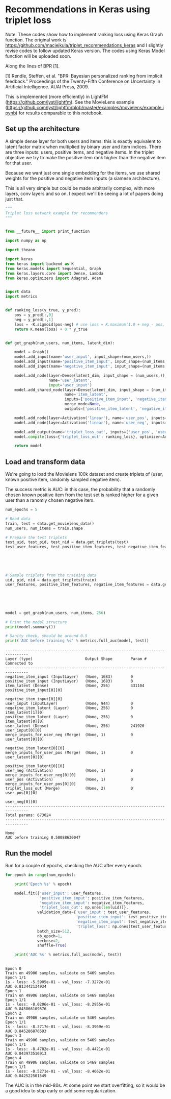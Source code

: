 
# Recommendations in Keras using triplet loss
Note: These codes show how to implement ranking loss using Keras Graph function.
      The original work is https://github.com/maciejkula/triplet_recommendations_keras and I slightly revise codes to follow updated Keras version.
      The codes using Keras Model function will be uploaded soon.

Along the lines of BPR [1]. 

[1] Rendle, Steffen, et al. "BPR: Bayesian personalized ranking from implicit feedback." Proceedings of the Twenty-Fifth Conference on Uncertainty in Artificial Intelligence. AUAI Press, 2009.

This is implemented (more efficiently) in LightFM (https://github.com/lyst/lightfm). See the MovieLens example (https://github.com/lyst/lightfm/blob/master/examples/movielens/example.ipynb) for results comparable to this notebook.

## Set up the architecture
A simple dense layer for both users and items: this is exactly equivalent to latent factor matrix when multiplied by binary user and item indices. There are three inputs: users, positive items, and negative items. In the triplet objective we try to make the positive item rank higher than the negative item for that user.

Because we want just one single embedding for the items, we use shared weights for the positive and negative item inputs (a siamese architecture).

This is all very simple but could be made arbitrarily complex, with more layers, conv layers and so on. I expect we'll be seeing a lot of papers doing just that.



```python
"""
Triplet loss network example for recommenders
"""


from __future__ import print_function

import numpy as np

import theano

import keras
from keras import backend as K
from keras.models import Sequential, Graph
from keras.layers.core import Dense, Lambda
from keras.optimizers import Adagrad, Adam


import data
import metrics


def ranking_loss(y_true, y_pred):
    pos = y_pred[:,0]
    neg = y_pred[:,1]
    loss = -K.sigmoid(pos-neg) # use loss = K.maximum(1.0 + neg - pos, 0.0) if you want to use margin ranking loss
    return K.mean(loss) + 0 * y_true


def get_graph(num_users, num_items, latent_dim):

    model = Graph()
    model.add_input(name='user_input', input_shape=(num_users,))
    model.add_input(name='positive_item_input', input_shape=(num_items,))
    model.add_input(name='negative_item_input', input_shape=(num_items,))

    model.add_node(layer=Dense(latent_dim, input_shape = (num_users,)),
                   name='user_latent',
                   input='user_input')
    model.add_shared_node(layer=Dense(latent_dim, input_shape = (num_items,)), 
                          name='item_latent', 
                          inputs=['positive_item_input', 'negative_item_input'],
                          merge_mode=None, 
                          outputs=['positive_item_latent', 'negative_item_latent'])

    model.add_node(layer=Activation('linear'), name='user_pos', inputs=['user_latent', 'positive_item_latent'], merge_mode='dot', dot_axes=1)
    model.add_node(layer=Activation('linear'), name='user_neg', inputs=['user_latent', 'negative_item_latent'], merge_mode='dot', dot_axes=1)

    model.add_output(name='triplet_loss_out', inputs=['user_pos', 'user_neg'])
    model.compile(loss={'triplet_loss_out': ranking_loss}, optimizer=Adam())#Adagrad(lr=0.1, epsilon=1e-06))

    return model

```

## Load and transform data
We're going to load the Movielens 100k dataset and create triplets of (user, known positive item, randomly sampled negative item).

The success metric is AUC: in this case, the probability that a randomly chosen known positive item from the test set is ranked higher for a given user than a ranomly chosen negative item.


```python
num_epochs = 5

# Read data
train, test = data.get_movielens_data()
num_users, num_items = train.shape

# Prepare the test triplets
test_uid, test_pid, test_nid = data.get_triplets(test)
test_user_features, test_positive_item_features, test_negative_item_features = data.get_dense_triplets(test_uid,
                                                                                                        test_pid,
                                                                                                        test_nid,
                                                                                                        num_users,
                                                                                                        num_items)

# Sample triplets from the training data
uid, pid, nid = data.get_triplets(train)
user_features, positive_item_features, negative_item_features = data.get_dense_triplets(uid,
                                                                                        pid,
                                                                                        nid,
                                                                                        num_users,
                                                                                        num_items)

model = get_graph(num_users, num_items, 256)

# Print the model structure
print(model.summary())

# Sanity check, should be around 0.5
print('AUC before training %s' % metrics.full_auc(model, test))
```
    --------------------------------------------------------------------------------
    Layer (type)                       Output Shape        Param #     Connected to                     
    --------------------------------------------------------------------------------
    negative_item_input (InputLayer)   (None, 1683)        0                                            
    positive_item_input (InputLayer)   (None, 1683)        0                                            
    item_latent (Dense)                (None, 256)         431104      positive_item_input[0][0]        
                                                                       negative_item_input[0][0]        
    user_input (InputLayer)            (None, 944)         0                                            
    negative_item_latent (Layer)       (None, 256)         0           item_latent[1][0]                
    positive_item_latent (Layer)       (None, 256)         0           item_latent[0][0]                
    user_latent (Dense)                (None, 256)         241920      user_input[0][0]                 
    merge_inputs_for_user_neg (Merge)  (None, 1)           0           user_latent[0][0]                
                                                                       negative_item_latent[0][0]       
    merge_inputs_for_user_pos (Merge)  (None, 1)           0           user_latent[0][0]                
                                                                       positive_item_latent[0][0]       
    user_neg (Activation)              (None, 1)           0           merge_inputs_for_user_neg[0][0]  
    user_pos (Activation)              (None, 1)           0           merge_inputs_for_user_pos[0][0]  
    triplet_loss_out (Merge)           (None, 2)           0           user_pos[0][0]                   
                                                                       user_neg[0][0]                   
    --------------------------------------------------------------------------------
    Total params: 673024
    --------------------------------------------------------------------------------

    None
    AUC before training 0.50088630047


## Run the model
Run for a couple of epochs, checking the AUC after every epoch.


```python
for epoch in range(num_epochs):

    print('Epoch %s' % epoch)

    model.fit({'user_input': user_features,
               'positive_item_input': positive_item_features,
               'negative_item_input': negative_item_features,
               'triplet_loss_out': np.ones(len(uid))},
              validation_data={'user_input': test_user_features,
                               'positive_item_input': test_positive_item_features,
                               'negative_item_input': test_negative_item_features,
                               'triplet_loss': np.ones(test_user_features.shape[0])},
              batch_size=512,
              nb_epoch=1, 
              verbose=2,
              shuffle=True)

    print('AUC %s' % metrics.full_auc(model, test))
    
```

    Epoch 0
    Train on 49906 samples, validate on 5469 samples
    Epoch 1/1
    1s - loss: -5.5905e-01 - val_loss: -7.3272e-01
    AUC 0.813442134934
    Epoch 1
    Train on 49906 samples, validate on 5469 samples
    Epoch 1/1
    1s - loss: -8.0206e-01 - val_loss: -8.2955e-01
    AUC 0.845866109576
    Epoch 2
    Train on 49906 samples, validate on 5469 samples
    Epoch 1/1
    1s - loss: -8.3717e-01 - val_loss: -8.3969e-01
    AUC 0.845286876593
    Epoch 3
    Train on 49906 samples, validate on 5469 samples
    Epoch 1/1
    1s - loss: -8.4702e-01 - val_loss: -8.4421e-01
    AUC 0.843973516913
    Epoch 4
    Train on 49906 samples, validate on 5469 samples
    Epoch 1/1
    1s - loss: -8.5271e-01 - val_loss: -8.4662e-01
    AUC 0.842522501549


The AUC is in the mid-80s. At some point we start overfitting, so it would be a good idea to stop early or add some regularization.
